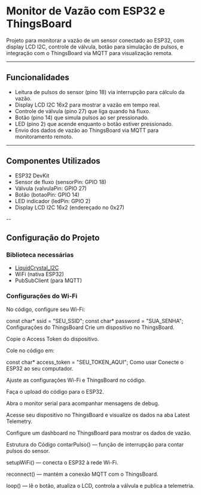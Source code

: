 # Monitor de Vazão com ESP32 e ThingsBoard

Projeto para monitorar a vazão de um sensor conectado ao ESP32, com display LCD I2C, controle de válvula, botão para simulação de pulsos, e integração com o ThingsBoard via MQTT para visualização remota.

---

## Funcionalidades

- Leitura de pulsos do sensor (pino 18) via interrupção para cálculo da vazão.
- Display LCD I2C 16x2 para mostrar a vazão em tempo real.
- Controle de válvula (pino 27) que liga quando há fluxo.
- Botão (pino 14) que simula pulsos ao ser pressionado.
- LED (pino 2) que acende enquanto o botão estiver pressionado.
- Envio dos dados de vazão ao ThingsBoard via MQTT para monitoramento remoto.

---

## Componentes Utilizados

- ESP32 DevKit
- Sensor de fluxo (sensorPin: GPIO 18)
- Válvula (valvulaPin: GPIO 27)
- Botão (botaoPin: GPIO 14)
- LED indicador (ledPin: GPIO 2)
- Display LCD I2C 16x2 (endereçado no 0x27)

--



## Configuração do Projeto

### Biblioteca necessárias

- [LiquidCrystal_I2C](https://github.com/johnrickman/LiquidCrystal_I2C)
- WiFi (nativa ESP32)
- PubSubClient (para MQTT)

### Configurações do Wi-Fi

No código, configure seu Wi-Fi:

const char* ssid = "SEU_SSID";
const char* password = "SUA_SENHA";
Configurações do ThingsBoard
Crie um dispositivo no ThingsBoard.

Copie o Access Token do dispositivo.

Cole no código em:

const char* access_token = "SEU_TOKEN_AQUI";
Como usar
Conecte o ESP32 ao seu computador.

Ajuste as configurações Wi-Fi e ThingsBoard no código.

Faça o upload do código para o ESP32.

Abra o monitor serial para acompanhar mensagens de debug.

Acesse seu dispositivo no ThingsBoard e visualize os dados na aba Latest Telemetry.

Configure um dashboard no ThingsBoard para mostrar os dados de vazão.

Estrutura do Código
contarPulso() — função de interrupção para contar pulsos do sensor.

setupWiFi() — conecta o ESP32 à rede Wi-Fi.

reconnect() — mantém a conexão MQTT com o ThingsBoard.

loop() — lê o botão, atualiza o LCD, controla a válvula e publica a telemetria.
